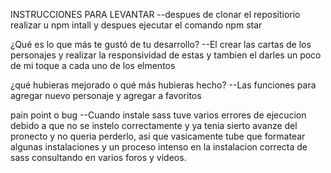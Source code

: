 INSTRUCCIONES PARA LEVANTAR
 --despues de clonar el repositiorio realizar u npm intall y despues ejecutar el comando npm star

¿Qué es lo que más te gustó de tu desarrollo?
--El crear las cartas de los personajes y realizar la responsividad de estas y tambien el darles un poco de mi toque a cada uno de los elmentos

¿qué hubieras mejorado o qué más hubieras hecho?
--Las funciones para agregar nuevo personaje y agregar a favoritos

pain point o bug
--Cuando instale sass tuve varios errores de ejecucion debido a que no se instelo correctamente y ya tenia sierto avanze del pronecto y no queria perderlo, asi que vasicamente tube que formatear algunas instalaciones y un proceso intenso en la instalacion correcta de sass consultando en varios foros y videos.
